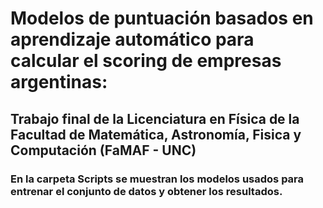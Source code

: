 # Modelos de puntuación basados en aprendizaje automático para calcular el scoring de empresas argentinas:
## Trabajo final de la Licenciatura en Física de la Facultad de Matemática, Astronomía, Fisica y Computación (FaMAF - UNC)

### En la carpeta Scripts se muestran los modelos usados para entrenar el conjunto de datos y obtener los resultados.
